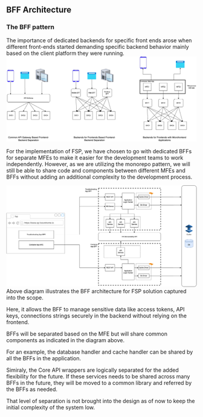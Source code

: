 ## BFF Architecture
### The BFF pattern
The importance of dedicated backends for specific front ends arose when different front-ends started demanding specific backend behavior mainly based on the client platform they were running.
![](../img/architecture_diagrams-bff-pattern.png)

For the implementation of FSP, we have chosen to go with dedicated BFFs for separate MFEs to make it easier for the development teams to work independently. However, as we are utilizing the monorepo pattern, we will still be able to share code and components between different MFEs and BFFs without adding an additional complexity to the development process.

![](../img/architecture_diagrams-bff.png) 
Above diagram illustrates the BFF architecture for FSP solution captured into the scope.

Here, it allows the BFF to manage sensitive data like access tokens, API keys, connections strings securely in the backend without relying on the frontend.

BFFs will be separated based on the MFE but will share common components as indicated in the diagram above.

For an example, the database handler and cache handler can be shared by all the BFFs in the application.

Simiraly, the Core API wrappers are logically separated for the added flexibility for the future. If these services needs to be shared across many BFFs in the future, they will be moved to a common library and referred by the BFFs as needed.

That level of separation is not brought into the design as of now to keep the initial complexity of the system low. 
